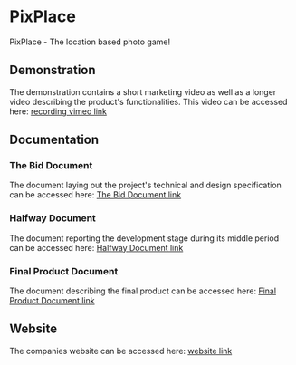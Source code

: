 # PixPlace

PixPlace - The location based photo game!



## Demonstration

The demonstration contains a short marketing video as well as a longer video describing the product's functionalities. This video can be accessed here: [recording vimeo link](https://vimeo.com/532862335)



## Documentation

### The Bid Document

The document laying out the project's technical and design specification can be accessed here: [The Bid Document link](https://github.com/Ghazi-Yusaf/pixplace/blob/main/docs/The%20Bid%20Document.pdf)


### Halfway Document

The document reporting the development stage during its middle period can be accessed here: [Halfway Document link](https://github.com/Ghazi-Yusaf/pixplace/blob/main/docs/Halfway%20Document.pdf)


### Final Product Document

The document describing the final product can be accessed here: [Final Product Document link](https://github.com/Ghazi-Yusaf/pixplace/blob/main/docs/Final%20Product%20Document.pdf)



## Website

The companies website can be accessed here: [website link](https://aaronmolesbury.github.io/PixPlace-Company-Website)
